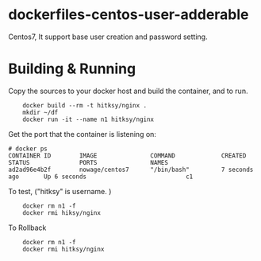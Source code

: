 # dockerfiles-centos-user-adderable
Centos7, It support base user creation and password setting.

# Building & Running

Copy the sources to your docker host and build the container, and to run.
```
	docker build --rm -t hitksy/nginx .
	mkdir ~/df
	docker run -it --name n1 hitksy/nginx
```
Get the port that the container is listening on:

```
# docker ps
CONTAINER ID        IMAGE               COMMAND             CREATED             STATUS              PORTS               NAMES
ad2ad96e4b2f        nowage/centos7      "/bin/bash"         7 seconds ago       Up 6 seconds                            c1
```

To test, ("hitksy" is username. )
```
	docker rm n1 -f
	docker rmi hiksy/nginx
```
To Rollback
```
    docker rm n1 -f
    docker rmi hitksy/nginx
```
